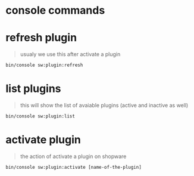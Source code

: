 # console commands

# refresh plugin
> usualy we use this after activate a plugin
```
bin/console sw:plugin:refresh
```

# list plugins
> this will show the list of avaiable plugins (active and inactive as well)
```
bin/console sw:plugin:list
```

# activate plugin
> the action of activate a plugin on shopware
```
bin/console sw:plugin:activate [name-of-the-plugin]
```
